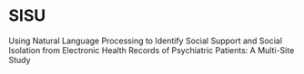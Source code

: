 # SISU
Using Natural Language Processing to Identify  Social Support and Social Isolation from Electronic Health Records of Psychiatric Patients: A Multi-Site Study
